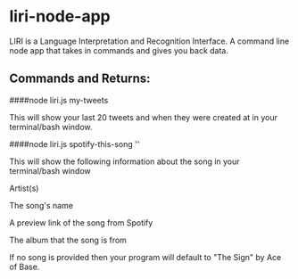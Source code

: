# liri-node-app

LIRI is a Language Interpretation and Recognition Interface. A command line node app that takes in commands and gives you back data.

## Commands and Returns:

####node liri.js my-tweets

This will show your last 20 tweets and when they were created at in your terminal/bash window.

####node liri.js spotify-this-song '<song name here>'

This will show the following information about the song in your terminal/bash window

Artist(s)

The song's name

A preview link of the song from Spotify

The album that the song is from

If no song is provided then your program will default to "The Sign" by Ace of Base.
